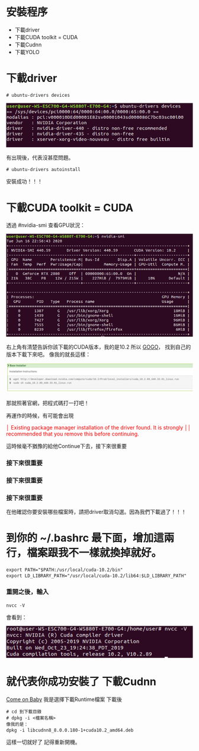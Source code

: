 安裝程序
=
* 下載driver
* 下載CUDA toolkit = CUDA
* 下載Cudnn
* 下載YOLO

下載driver
=

```
# ubuntu-drivers devices
```

![img1](https://github.com/TKTim/NVidia-2080Ti-Cuda10.2-Cudnn8.0-Yolo-GPU-/blob/master/Screenshot%20from%202020-06-16%2022-54-27.png)

有出現後，代表沒甚麼問題。

```
# ubuntu-drivers autoinstall
```
安裝成功！！！

下載CUDA toolkit = CUDA
=

透過 #nvidia-smi 查看GPU狀況：

![img2](https://github.com/TKTim/NVidia-2080Ti-Cuda10.2-Cudnn8.0-Yolo-GPU-/blob/master/Screenshot%20from%202020-06-16%2022-56-48.png)

右上角有清楚告訴你該下載的CUDA版本，我的是10.2
所以 [GOGO](https://developer.nvidia.com/cuda-toolkit-archive)， 找到自己的版本下載下來吧。
像我的就長這樣：

![img3](https://github.com/TKTim/NVidia-2080Ti-Cuda10.2-Cudnn8.0-Yolo-GPU-/blob/master/Screenshot%20from%202020-06-16%2022-59-42.png)

那就照著官網，把程式碼打一打吧！

再運作的時候，有可能會出現

<font style="color:red"> │ Existing package manager installation of the driver found. It is strongly    ││ recommended that you remove this before continuing. </font>

這時候毫不猶豫的給他Continue下去，接下來很重要

### 接下來很重要

### 接下來很重要

### 接下來很重要

在他確認你要安裝哪些檔案時，請把driver取消勾選。因為我們下載過了！！！

# 到你的 ~/.bashrc 最下面，增加這兩行，檔案跟我不一樣就換掉就好。

```
export PATH="$PATH:/usr/local/cuda-10.2/bin"
export LD_LIBRARY_PATH="/usr/local/cuda-10.2/lib64:$LD_LIBRARY_PATH"
```

### 重開之後，輸入
```
nvcc -V
```
會看到：

![img4](https://github.com/TKTim/NVidia-2080Ti-Cuda10.2-Cudnn8.0-Yolo-GPU-/blob/master/Screenshot%20from%202020-06-16%2023-11-34.png)

就代表你成功安裝了
下載Cudnn
=
[Come on Baby](https://developer.nvidia.com/rdp/cudnn-download)
我是選擇下載Runtime檔案
下載後
```
# cd 到下載目錄
# dpkg -i <檔案名稱>
像我的是：
dpkg -i libcudnn8_8.0.0.180-1+cuda10.2_amd64.deb 
```

這樣一切就好了
記得重新開機。






